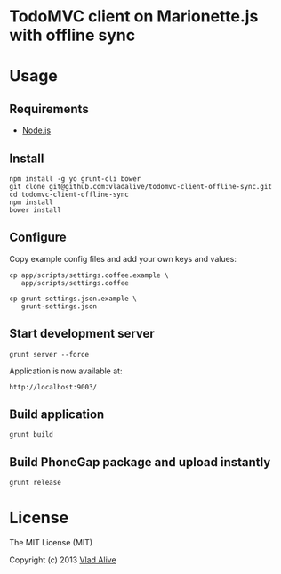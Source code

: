 # TodoMVC client on Marionette.js with offline sync

# Usage

## Requirements

* [Node.js](http://nodejs.org/)

## Install

    npm install -g yo grunt-cli bower
    git clone git@github.com:vladalive/todomvc-client-offline-sync.git
    cd todomvc-client-offline-sync
    npm install
    bower install

## Configure

Copy example config files and add your own keys and values:

    cp app/scripts/settings.coffee.example \
       app/scripts/settings.coffee

    cp grunt-settings.json.example \
       grunt-settings.json

## Start development server

    grunt server --force

Application is now available at:

    http://localhost:9003/

## Build application

    grunt build

## Build PhoneGap package and upload instantly

    grunt release

# License

The MIT License (MIT)

Copyright (c) 2013 [Vlad Alive](http://github.com/vladalive)
